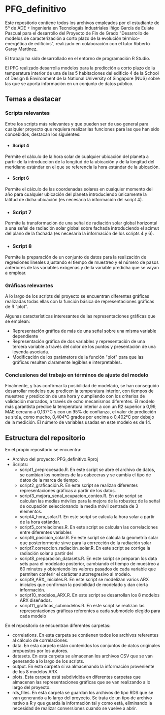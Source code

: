 # PFG_definitivo
Este repositorio contiene todos los archivos empleados por el estudiante de 5º de ADE + Ingeniería en Tecnologáis Industriales Iñigo 
García de Eulate Pascual para el desarrollo del Proyecto de Fin de Grado "Desarrollo de modelos de caracterización a corto plazo de la 
evolución térmico-energética de edificios", realizado en colaboración con el tutor Roberto Garay Martínez.

El trabajo ha sido desarrollado en el entorno de programación R Studio.

El PFG realizado desarrolla modelos para la predicción a corto plazo de la temperatura interior de una de las 5 habitaciones del edificio 4 de la School of Design & Environment de la National University of Singapore (NUS) sobre las que se aporta información en un conjunto de datos público.

## Temas a destacar

### Scripts relevantes

Entre los scripts más relevantes y que pueden ser de uso general para cualquier proyecto que requiera realizar las funciones para las que han sido concebidos, destacan los siguientes:
  - #### Script 4
Permite el cálculo de la hora solar de cualquier ubicación del planeta a partir de la introducción de la longitud de la ubicación y de la longitud del meridiano estándar en el que se referencia la hora estándar de la ubicación.
  - #### Script 6
Permite el cálculo de las coordenadas solares en cualquier momento del año para cualquier ubicación del planeta introduciendo únicamente la latitud de dicha ubicación (es necesaria la información del script 4).
  - ### Script 7
Permite la transformación de una señal de radiación solar global horizontal a una señal de radiación solar global sobre fachada introduciendo el acimut del plano de la fachada (es necesaria la información de los scripts 4 y 6).
  - ### Script 8
Permite la preparación de un conjunto de datos para la realización de regresiones lineales ajustando el tiempo de muestreo y el número de pasos anteriores de las variables exógenas y de la variable predicha que se vayan a emplear.

### Gráficas relevantes

A lo largo de los scripts del proyecto se encuentran diferentes gráficas realizadas todas ellas con la función básica de representaciones gráficas de R “plot”. 

Algunas características interesantes de las representaciones gráficas que se emplean:
- Representación gráfica de más de una señal sobre una misma variable dependiente
- Representación gráfica de dos variables y representación de una tercera variable a través del color de los puntos y presentación de una leyenda asociada.
- Modificación de los parámetors de la función "plot" para que las gráficas resulten claramente legibles e interpretables.


### Conclusiones del trabajo en términos de ajuste del modelo

Finalmente, y tras confirmar la posibilidad de modelado, se han conseguido desarrollar modelos que predicen la temperatura interior, con tiempos de muestreo y predicción de una hora y cumpliendo con los criterios de validación marcados, a través de ocho mecanismos diferentes. El modelo más garantista predice la temperatura interior a con un R2 superior a 0,99, MAE cercano a 0,137°C y con un 95% de confianza, el valor de predicción se sitúa, como mucho, 0,404°C grados por encima o 0,402°C por debajo de la medición. El número de variables usadas en este modelo es de 14.

## Estructura del repositorio

En el propio repositorio se encuentra:
  - Archivo del proyecto: PFG_definitivo.Rproj
  - Scripts: 
    - script1_preprocesado.R. En este script se abre el archivo de datos, se cambian los nombres de las cabeceras y se cambia el tipo de datos de la marca de tiempo.
    - script2_graficación.R. En este script se realizan diferentes representaciones gráficas a partir de los datos.
    - script3_mejora_senal_ocupacion_conteo.R. En este script se calculan las medias móviles para la mejora de la robustez de la señal de ocupación seleccionando la media móvil centrada de 3 elementos.
    - script4_hora_solar.R. En este script se calcula la hora solar a partir de la hora estándar.
    - script5_correlaciones.R. En este script se calculan las correlaciones entre diferentes variables
    - script6_posicion_solar.R. En este script se calcula la geometría solar que posteriormente sirve para la corrección de la radiación solar
    - script7_correccion_radiación_solar.R. En este script se corrige la radiación solar a partir del
    - script8_preparación_datasets.R. En este script se preparan los data sets para el modelado posterior, cambiando el tiempo de muestreo a 60 minutos y obteniendo los valores pasados de cada variable que permiten conferir el carácter autorregresivo al modelo.
    - script9_ARX_iniciales.R. En este script se modelizan varios ARX iniciales que confirman la posibilidad de modelado y dan cierta información.
    - script10_modelos_ARX.R. En este script se desarrollan los 8 modelos ARX diseñados.
    - script11_graficas_submodelos.R. En este script se realizan las representaciones gráficas referentes a cada submodelo elegido para cada modelo

En el repositorio se encuentran diferentes carpetas:
  - correlations. En esta carpeta se contienen todos los archivos referentes al cálculo de correlaciones.
  - data. En esta carpeta están contenidos los conjuntos de datos originales propuestos por los autores.
  - datasets. En esta carpeta se almacenan los archivos CSV que se van generando a lo largo de los scripts.
  - output. En esta carpeta sí va almacenando la información proveniente de los 8 modelos ARX.
  - plots. Esta carpeta está subdividida en diferentes carpetas que almacenan las representaciones gráficas que se van realizando a lo largo del proyecto.
  - rds_files. En esta carpeta se guardan los archivos de tipo RDS que se van generando a lo largo del proyecto. Se trata de un tipo de archivo nativo a R y que guarda la información tal y como está, eliminando la necesidad de realizar conversiones cuando se vuelve a abrir.
